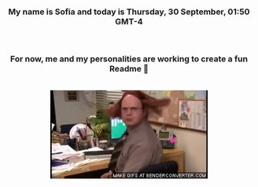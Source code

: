 


<div align="center">
<h3 >My name is Sofia and today is Thursday, 30 September, 01:50 GMT-4</h3><br>
<h3 >For now, me and my personalities are working to create a fun Readme 👋
</h3><br>
<img src='img/dwight.gif' alt='working...'/>
</div>
